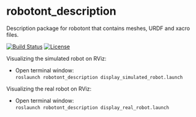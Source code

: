 # robotont\_description
Description package for robotont that contains meshes, URDF and xacro files.

[![Build Status](https://travis-ci.com/robotont/robotont_description.svg?branch=melodic-devel)](https://travis-ci.com/robotont/robotont_description)
[![License](https://img.shields.io/badge/License-Apache%202.0-blue.svg)](https://opensource.org/licenses/Apache-2.0)

Visualizing the simulated robot on RViz:
* Open terminal window:<br/>
```roslaunch robotont_description display_simulated_robot.launch```

Visualizing the real robot on RViz:
* Open terminal window:<br/>
```roslaunch robotont_description display_real_robot.launch```

